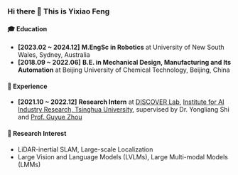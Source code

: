 ### Hi there 👋 This is Yixiao Feng


#### 🎓 Education
- **[2023.02 ~ 2024.12]** **M.EngSc in Robotics** at University of New South Wales, Sydney, Australia 
- **[2018.09 ~ 2022.06]** **B.E. in Mechanical Design, Manufacturing and Its Automation** at Beijing University of Chemical Technology, Beijing, China 

#### 🚀 Experience
- **[2021.10 ~ 2022.12]** **Research Intern** at [DISCOVER Lab](https://www.discover-lab.com/), [Institute for AI Industry Research, Tsinghua University](https://air.tsinghua.edu.cn/en/), supervised by Dr. Yongliang Shi and [Prof. Guyue Zhou](https://air.tsinghua.edu.cn/en/info/1046/1196.htm) 

#### 🎯 Research Interest
- LiDAR-inertial SLAM, Large-scale Localization
- Large Vision and Language Models (LVLMs), Large Multi-modal Models (LMMs)
